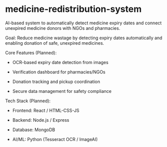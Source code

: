 # medicine-redistribution-system
AI-based system to automatically detect medicine expiry dates and connect unexpired medicine donors with NGOs and pharmacies.


Goal: Reduce medicine wastage by detecting expiry dates automatically and enabling donation of safe, unexpired medicines.

Core Features (Planned):

 - OCR-based expiry date detection from images

 - Verification dashboard for pharmacies/NGOs

 - Donation tracking and pickup coordination

 - Secure data management for safety compliance

Tech Stack (Planned):

 - Frontend: React / HTML-CSS-JS

 - Backend: Node.js / Express

 - Database: MongoDB

 - AI/ML: Python (Tesseract OCR / ImageAI)


